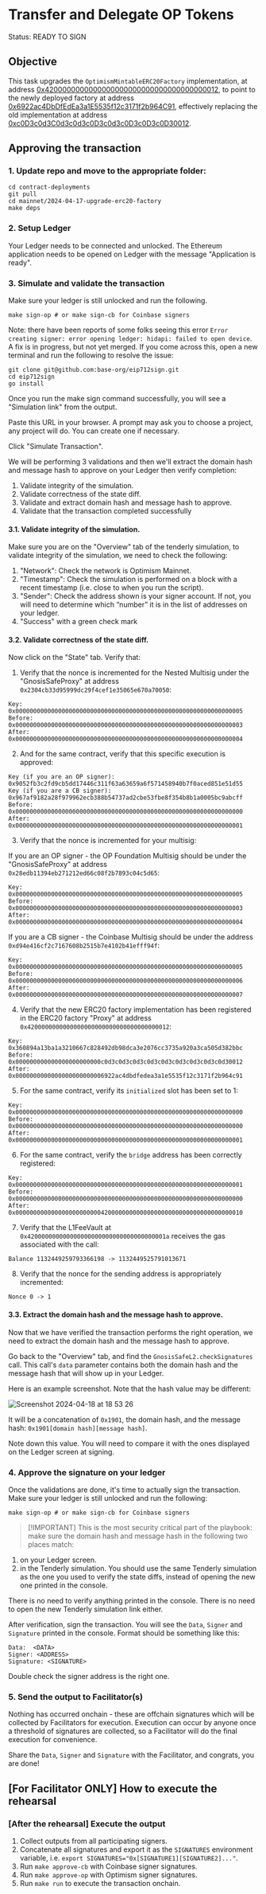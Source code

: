 # Transfer and Delegate OP Tokens

Status: READY TO SIGN

## Objective

This task upgrades the `OptimismMintableERC20Factory` implementation, at address [0x4200000000000000000000000000000000000012](https://basescan.org/address/0x4200000000000000000000000000000000000012#code), to point to the newly deployed factory at address [0x6922ac4DbDfEdEa3a1E5535f12c3171f2b964C91](https://basescan.org/address/0x6922ac4dbdfedea3a1e5535f12c3171f2b964c91#code), effectively replacing the old implementation at address [0xc0D3c0d3C0d3c0d3c0D3c0d3c0D3c0D3c0D30012](https://basescan.org/address/0xc0d3c0d3c0d3c0d3c0d3c0d3c0d3c0d3c0d30012#code).

## Approving the transaction

### 1. Update repo and move to the appropriate folder:

```
cd contract-deployments
git pull
cd mainnet/2024-04-17-upgrade-erc20-factory
make deps
```

### 2. Setup Ledger

Your Ledger needs to be connected and unlocked. The Ethereum
application needs to be opened on Ledger with the message "Application
is ready".

### 3. Simulate and validate the transaction

Make sure your ledger is still unlocked and run the following.

``` shell
make sign-op # or make sign-cb for Coinbase signers
```

Note: there have been reports of some folks seeing this error `Error creating signer: error opening ledger: hidapi: failed to open device`. A fix is in progress, but not yet merged. If you come across this, open a new terminal and run the following to resolve the issue:
```
git clone git@github.com:base-org/eip712sign.git
cd eip712sign
go install
```

Once you run the make sign command successfully, you will see a "Simulation link" from the output.

Paste this URL in your browser. A prompt may ask you to choose a
project, any project will do. You can create one if necessary.

Click "Simulate Transaction".

We will be performing 3 validations and then we'll extract the domain hash and
message hash to approve on your Ledger then verify completion:

1. Validate integrity of the simulation.
2. Validate correctness of the state diff.
3. Validate and extract domain hash and message hash to approve.
4. Validate that the transaction completed successfully


#### 3.1. Validate integrity of the simulation.

Make sure you are on the "Overview" tab of the tenderly simulation, to
validate integrity of the simulation, we need to check the following:

1. "Network": Check the network is Optimism Mainnet.
2. "Timestamp": Check the simulation is performed on a block with a
   recent timestamp (i.e. close to when you run the script).
3. "Sender": Check the address shown is your signer account. If not,
   you will need to determine which “number” it is in the list of
   addresses on your ledger.
4. "Success" with a green check mark 


#### 3.2. Validate correctness of the state diff.

Now click on the "State" tab. Verify that:

1. Verify that the nonce is incremented for the Nested Multisig under the "GnosisSafeProxy" at address `0x2304cb33d95999dc29f4cef1e35065e670a70050`:

```
Key: 0x0000000000000000000000000000000000000000000000000000000000000005
Before: 0x0000000000000000000000000000000000000000000000000000000000000003
After: 0x0000000000000000000000000000000000000000000000000000000000000004
```

2. And for the same contract, verify that this specific execution is approved:

```
Key (if you are an OP signer): 0x9052fb3c2fd9cb5dd17446c311f63a63659a6f571458940b7f0aced851e51d55
Key (if you are a CB signer): 0x967af9182a28f979962ecb388b54737ad2cbe53fbe8f354b8b1a0005bc9abcff
Before: 0x0000000000000000000000000000000000000000000000000000000000000000
After: 0x0000000000000000000000000000000000000000000000000000000000000001
```

3. Verify that the nonce is incremented for your multisig:

If you are an OP signer - the OP Foundation Multisig should be under the "GnosisSafeProxy" at address `0x28edb11394eb271212ed66c08f2b7893c04c5d65`:

```
Key: 0x0000000000000000000000000000000000000000000000000000000000000005
Before: 0x0000000000000000000000000000000000000000000000000000000000000003
After: 0x0000000000000000000000000000000000000000000000000000000000000004
```

If you are a CB signer - the Coinbase Multisig should be under the address `0xd94e416cf2c7167608b2515b7e4102b41efff94f`:

```
Key: 0x0000000000000000000000000000000000000000000000000000000000000005
Before: 0x0000000000000000000000000000000000000000000000000000000000000006
After: 0x0000000000000000000000000000000000000000000000000000000000000007
```

4. Verify that the new ERC20 factory implementation has been registered in the ERC20 factory "Proxy" at address `0x4200000000000000000000000000000000000012`:

```
Key: 0x360894a13ba1a3210667c828492db98dca3e2076cc3735a920a3ca505d382bbc
Before: 0x000000000000000000000000c0d3c0d3c0d3c0d3c0d3c0d3c0d3c0d3c0d30012
After: 0x0000000000000000000000006922ac4dbdfedea3a1e5535f12c3171f2b964c91
```

5. For the same contract, verify its `initialized` slot has been set to 1:

```
Key: 0x0000000000000000000000000000000000000000000000000000000000000000
Before: 0x0000000000000000000000000000000000000000000000000000000000000000
After: 0x0000000000000000000000000000000000000000000000000000000000000001
```

6. For the same contract, verify the `bridge` address has been correctly registered:

```
Key: 0x0000000000000000000000000000000000000000000000000000000000000001
Before: 0x0000000000000000000000000000000000000000000000000000000000000000
After: 0x0000000000000000000000004200000000000000000000000000000000000010
```

7. Verify that the L1FeeVault at `0x420000000000000000000000000000000000001a` receives the gas associated with the call:

```
Balance 1132449259793366198 -> 1132449525791013671
```

8. Verify that the nonce for the sending address is appropriately incremented:

```
Nonce 0 -> 1
```

#### 3.3. Extract the domain hash and the message hash to approve.

Now that we have verified the transaction performs the right
operation, we need to extract the domain hash and the message hash to
approve.

Go back to the "Overview" tab, and find the
`GnosisSafeL2.checkSignatures` call. This call's `data` parameter
contains both the domain hash and the message hash that will show up
in your Ledger.

Here is an example screenshot. Note that the hash value may be
different:

![Screenshot 2024-04-18 at 18 53 26](https://github.com/base-org/contract-deployments/assets/33523487/85566275-feab-489d-87e9-6ebc4de7b823)

It will be a concatenation of `0x1901`, the domain hash, and the
message hash: `0x1901[domain hash][message hash]`.

Note down this value. You will need to compare it with the ones
displayed on the Ledger screen at signing.

### 4. Approve the signature on your ledger

Once the validations are done, it's time to actually sign the
transaction. Make sure your ledger is still unlocked and run the
following:

``` shell
make sign-op # or make sign-cb for Coinbase signers
```

> [!IMPORTANT] This is the most security critical part of the
> playbook: make sure the domain hash and message hash in the
> following two places match:

1. on your Ledger screen.
2. in the Tenderly simulation. You should use the same Tenderly
   simulation as the one you used to verify the state diffs, instead
   of opening the new one printed in the console.


There is no need to verify anything printed in the console. There is
no need to open the new Tenderly simulation link either.

After verification, sign the transaction. You will see the `Data`,
`Signer` and `Signature` printed in the console. Format should be
something like this:

```
Data:  <DATA>
Signer: <ADDRESS>
Signature: <SIGNATURE>
```

Double check the signer address is the right one.

### 5. Send the output to Facilitator(s)

Nothing has occurred onchain - these are offchain signatures which
will be collected by Facilitators for execution. Execution can occur
by anyone once a threshold of signatures are collected, so a
Facilitator will do the final execution for convenience.

Share the `Data`, `Signer` and `Signature` with the Facilitator, and
congrats, you are done!

## [For Facilitator ONLY] How to execute the rehearsal

### [After the rehearsal] Execute the output

1. Collect outputs from all participating signers.
2. Concatenate all signatures and export it as the `SIGNATURES`
   environment variable, i.e. `export
   SIGNATURES="0x[SIGNATURE1][SIGNATURE2]..."`.
3. Run `make approve-cb` with Coinbase signer signatures.
4. Run `make approve-op` with Optimism signer signatures.
4. Run `make run` to execute the transaction onchain.

